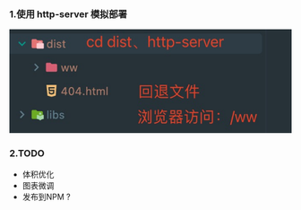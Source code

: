 ### 1.使用 http-server 模拟部署

![1651991319175](./doc/imgs/1651991319175.jpg)

### 2.TODO
- 体积优化
- 图表微调
- 发布到NPM ?
